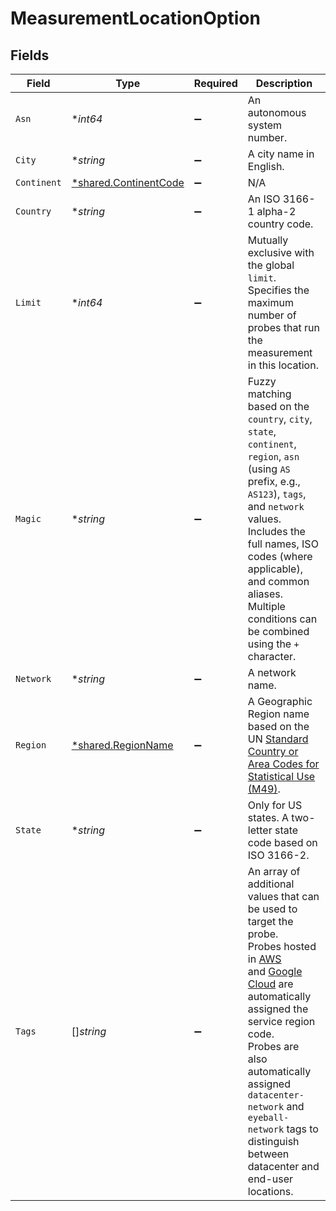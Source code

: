 # MeasurementLocationOption


## Fields

| Field                                                                                                                                                                                                                                                                                                                                                                                                                                                                                                    | Type                                                                                                                                                                                                                                                                                                                                                                                                                                                                                                     | Required                                                                                                                                                                                                                                                                                                                                                                                                                                                                                                 | Description                                                                                                                                                                                                                                                                                                                                                                                                                                                                                              |
| -------------------------------------------------------------------------------------------------------------------------------------------------------------------------------------------------------------------------------------------------------------------------------------------------------------------------------------------------------------------------------------------------------------------------------------------------------------------------------------------------------- | -------------------------------------------------------------------------------------------------------------------------------------------------------------------------------------------------------------------------------------------------------------------------------------------------------------------------------------------------------------------------------------------------------------------------------------------------------------------------------------------------------- | -------------------------------------------------------------------------------------------------------------------------------------------------------------------------------------------------------------------------------------------------------------------------------------------------------------------------------------------------------------------------------------------------------------------------------------------------------------------------------------------------------- | -------------------------------------------------------------------------------------------------------------------------------------------------------------------------------------------------------------------------------------------------------------------------------------------------------------------------------------------------------------------------------------------------------------------------------------------------------------------------------------------------------- |
| `Asn`                                                                                                                                                                                                                                                                                                                                                                                                                                                                                                    | **int64*                                                                                                                                                                                                                                                                                                                                                                                                                                                                                                 | :heavy_minus_sign:                                                                                                                                                                                                                                                                                                                                                                                                                                                                                       | An autonomous system number.                                                                                                                                                                                                                                                                                                                                                                                                                                                                             |
| `City`                                                                                                                                                                                                                                                                                                                                                                                                                                                                                                   | **string*                                                                                                                                                                                                                                                                                                                                                                                                                                                                                                | :heavy_minus_sign:                                                                                                                                                                                                                                                                                                                                                                                                                                                                                       | A city name in English.                                                                                                                                                                                                                                                                                                                                                                                                                                                                                  |
| `Continent`                                                                                                                                                                                                                                                                                                                                                                                                                                                                                              | [*shared.ContinentCode](../../models/shared/continentcode.md)                                                                                                                                                                                                                                                                                                                                                                                                                                            | :heavy_minus_sign:                                                                                                                                                                                                                                                                                                                                                                                                                                                                                       | N/A                                                                                                                                                                                                                                                                                                                                                                                                                                                                                                      |
| `Country`                                                                                                                                                                                                                                                                                                                                                                                                                                                                                                | **string*                                                                                                                                                                                                                                                                                                                                                                                                                                                                                                | :heavy_minus_sign:                                                                                                                                                                                                                                                                                                                                                                                                                                                                                       | An ISO 3166-1 alpha-2 country code.                                                                                                                                                                                                                                                                                                                                                                                                                                                                      |
| `Limit`                                                                                                                                                                                                                                                                                                                                                                                                                                                                                                  | **int64*                                                                                                                                                                                                                                                                                                                                                                                                                                                                                                 | :heavy_minus_sign:                                                                                                                                                                                                                                                                                                                                                                                                                                                                                       | Mutually exclusive with the global `limit`.<br/>Specifies the maximum number of probes that run the measurement in this location.<br/>                                                                                                                                                                                                                                                                                                                                                                   |
| `Magic`                                                                                                                                                                                                                                                                                                                                                                                                                                                                                                  | **string*                                                                                                                                                                                                                                                                                                                                                                                                                                                                                                | :heavy_minus_sign:                                                                                                                                                                                                                                                                                                                                                                                                                                                                                       | Fuzzy matching based on the `country`, `city`, `state`, `continent`, `region`, `asn` (using `AS` prefix, e.g., `AS123`), `tags`, and `network` values.<br/>Includes the full names, ISO codes (where applicable), and common aliases.<br/>Multiple conditions can be combined using the `+` character.<br/>                                                                                                                                                                                              |
| `Network`                                                                                                                                                                                                                                                                                                                                                                                                                                                                                                | **string*                                                                                                                                                                                                                                                                                                                                                                                                                                                                                                | :heavy_minus_sign:                                                                                                                                                                                                                                                                                                                                                                                                                                                                                       | A network name.                                                                                                                                                                                                                                                                                                                                                                                                                                                                                          |
| `Region`                                                                                                                                                                                                                                                                                                                                                                                                                                                                                                 | [*shared.RegionName](../../models/shared/regionname.md)                                                                                                                                                                                                                                                                                                                                                                                                                                                  | :heavy_minus_sign:                                                                                                                                                                                                                                                                                                                                                                                                                                                                                       | A Geographic Region name based on the<br/>UN [Standard Country or Area Codes for Statistical Use (M49)](https://unstats.un.org/unsd/methodology/m49/).<br/>                                                                                                                                                                                                                                                                                                                                              |
| `State`                                                                                                                                                                                                                                                                                                                                                                                                                                                                                                  | **string*                                                                                                                                                                                                                                                                                                                                                                                                                                                                                                | :heavy_minus_sign:                                                                                                                                                                                                                                                                                                                                                                                                                                                                                       | Only for US states. A two-letter state code based on ISO 3166-2.                                                                                                                                                                                                                                                                                                                                                                                                                                         |
| `Tags`                                                                                                                                                                                                                                                                                                                                                                                                                                                                                                   | []*string*                                                                                                                                                                                                                                                                                                                                                                                                                                                                                               | :heavy_minus_sign:                                                                                                                                                                                                                                                                                                                                                                                                                                                                                       | An array of additional values that can be used to target the probe.<br/>Probes hosted in [AWS](https://docs.aws.amazon.com/AWSEC2/latest/UserGuide/using-regions-availability-zones.html#concepts-available-regions)<br/>and [Google Cloud](https://cloud.google.com/compute/docs/regions-zones#available) are automatically assigned the service region code.<br/>Probes are also automatically assigned `datacenter-network` and `eyeball-network` tags to distinguish between datacenter and end-user locations.<br/> |